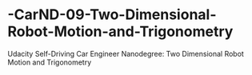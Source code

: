 # -CarND-09-Two-Dimensional-Robot-Motion-and-Trigonometry
Udacity Self-Driving Car Engineer Nanodegree: Two Dimensional Robot Motion and Trigonometry
